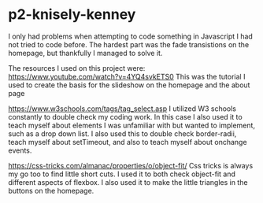 # p2-knisely-kenney

I only had problems when attempting to code something in Javascript I had not tried to code before. The hardest part was the fade transistions on the homepage, but thankfully I managed to solve it. 

The resources I used on this project were:
https://www.youtube.com/watch?v=4YQ4svkETS0
This was the tutorial I used to create the basis for the slideshow on the homepage and the about page

https://www.w3schools.com/tags/tag_select.asp
I utilized W3 schools constantly to double check my coding work. In this case I also used it to teach myself about elements I was unfamiliar with but wanted to implement, such as a drop down list. I also used this to double check border-radii, teach myself about setTimeout, and also to teach myself about onchange events. 

https://css-tricks.com/almanac/properties/o/object-fit/
Css tricks is always my go too to find little short cuts. I used it to both check object-fit and different aspects of flexbox. I also used it to make the little triangles in the buttons on the homepage. 
